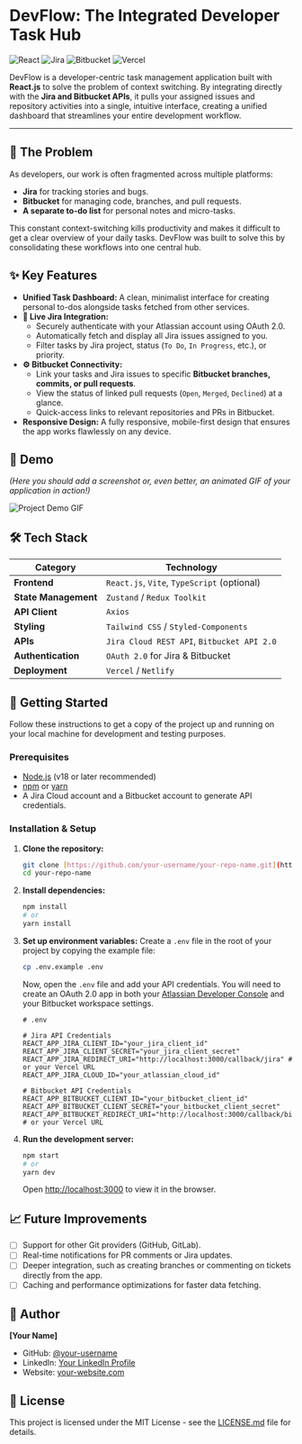 # DevFlow: The Integrated Developer Task Hub

![React](https://img.shields.io/badge/react-%2320232a.svg?style=for-the-badge&logo=react&logoColor=%2361DAFB)
![Jira](https://img.shields.io/badge/Jira-0052CC?style=for-the-badge&logo=Jira&logoColor=white)
![Bitbucket](https://img.shields.io/badge/bitbucket-%230047B3.svg?style=for-the-badge&logo=bitbucket&logoColor=white)
![Vercel](https://img.shields.io/badge/vercel-%23000000.svg?style=for-the-badge&logo=vercel&logoColor=white)

DevFlow is a developer-centric task management application built with **React.js** to solve the problem of context switching. By integrating directly with the **Jira and Bitbucket APIs**, it pulls your assigned issues and repository activities into a single, intuitive interface, creating a unified dashboard that streamlines your entire development workflow.

---

## 🎯 The Problem
As developers, our work is often fragmented across multiple platforms:
- **Jira** for tracking stories and bugs.
- **Bitbucket** for managing code, branches, and pull requests.
- **A separate to-do list** for personal notes and micro-tasks.

This constant context-switching kills productivity and makes it difficult to get a clear overview of your daily tasks. DevFlow was built to solve this by consolidating these workflows into one central hub.

## ✨ Key Features

- **Unified Task Dashboard:** A clean, minimalist interface for creating personal to-dos alongside tasks fetched from other services.
- **🚀 Live Jira Integration:**
    - Securely authenticate with your Atlassian account using OAuth 2.0.
    - Automatically fetch and display all Jira issues assigned to you.
    - Filter tasks by Jira project, status (`To Do`, `In Progress`, etc.), or priority.
- **⚙️ Bitbucket Connectivity:**
    - Link your tasks and Jira issues to specific **Bitbucket branches, commits, or pull requests**.
    - View the status of linked pull requests (`Open`, `Merged`, `Declined`) at a glance.
    - Quick-access links to relevant repositories and PRs in Bitbucket.
- **Responsive Design:** A fully responsive, mobile-first design that ensures the app works flawlessly on any device.

## 📸 Demo

*(Here you should add a screenshot or, even better, an animated GIF of your application in action!)*

![Project Demo GIF](https://your-link-to-demo-image-or.gif)

## 🛠️ Tech Stack

| Category          | Technology                                                                                                    |
| ----------------- | ------------------------------------------------------------------------------------------------------------- |
| **Frontend** | `React.js`, `Vite`, `TypeScript` (optional)                                                                   |
| **State Management**| `Zustand` / `Redux Toolkit`                                                                                 |
| **API Client** | `Axios`                                                                                                       |
| **Styling** | `Tailwind CSS` / `Styled-Components`                                                                          |
| **APIs** | `Jira Cloud REST API`, `Bitbucket API 2.0`                                                                    |
| **Authentication**| `OAuth 2.0` for Jira & Bitbucket                                                                              |
| **Deployment** | `Vercel` / `Netlify`                                                                                          |

## 🚀 Getting Started

Follow these instructions to get a copy of the project up and running on your local machine for development and testing purposes.

### Prerequisites

- [Node.js](https://nodejs.org/en/) (v18 or later recommended)
- [npm](https://www.npmjs.com/) or [yarn](https://yarnpkg.com/)
- A Jira Cloud account and a Bitbucket account to generate API credentials.

### Installation & Setup

1.  **Clone the repository:**
    ```sh
    git clone [https://github.com/your-username/your-repo-name.git](https://github.com/your-username/your-repo-name.git)
    cd your-repo-name
    ```

2.  **Install dependencies:**
    ```sh
    npm install
    # or
    yarn install
    ```

3.  **Set up environment variables:**
    Create a `.env` file in the root of your project by copying the example file:
    ```sh
    cp .env.example .env
    ```
    Now, open the `.env` file and add your API credentials. You will need to create an OAuth 2.0 app in both your [Atlassian Developer Console](https://developer.atlassian.com/console/myapps/) and your Bitbucket workspace settings.

    ```env
    # .env

    # Jira API Credentials
    REACT_APP_JIRA_CLIENT_ID="your_jira_client_id"
    REACT_APP_JIRA_CLIENT_SECRET="your_jira_client_secret"
    REACT_APP_JIRA_REDIRECT_URI="http://localhost:3000/callback/jira" # or your Vercel URL
    REACT_APP_JIRA_CLOUD_ID="your_atlassian_cloud_id"

    # Bitbucket API Credentials
    REACT_APP_BITBUCKET_CLIENT_ID="your_bitbucket_client_id"
    REACT_APP_BITBUCKET_CLIENT_SECRET="your_bitbucket_client_secret"
    REACT_APP_BITBUCKET_REDIRECT_URI="http://localhost:3000/callback/bitbucket" # or your Vercel URL
    ```

4.  **Run the development server:**
    ```sh
    npm start
    # or
    yarn dev
    ```
    Open [http://localhost:3000](http://localhost:3000) to view it in the browser.

## 📈 Future Improvements

- [ ] Support for other Git providers (GitHub, GitLab).
- [ ] Real-time notifications for PR comments or Jira updates.
- [ ] Deeper integration, such as creating branches or commenting on tickets directly from the app.
- [ ] Caching and performance optimizations for faster data fetching.

## 👤 Author

**[Your Name]**

-   GitHub: [@your-username](https://github.com/your-username)
-   LinkedIn: [Your LinkedIn Profile](https://linkedin.com/in/your-profile)
-   Website: [your-website.com](https://your-website.com)

## 📄 License

This project is licensed under the MIT License - see the [LICENSE.md](LICENSE.md) file for details.
